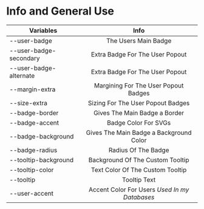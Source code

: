 # Info and General Use

| Variables | Info |
| ------------- |:-------------:|
| --user-badge | The Users Main Badge |
| --user-badge-secondary | Extra Badge For The User Popout |
| --user-badge-alternate | Extra Badge For The User Popout |
| --margin-extra | Margining For The User Popout Badges |
| --size-extra | Sizing For The User Popout Badges |
| --badge-border | Gives The Main Badge a Border  |
| --badge-accent | Badge Color For SVGs |
| --badge-background | Gives The Main Badge a Background Color |
| --badge-radius | Radius Of The Badge |
| --tooltip-background | Background Of The Custom Tooltip |
| --tooltip-color | Text Color Of The Custom Tooltip |
| --tooltip | Tooltip Text |
| --user-accent | Accent Color For Users *Used In my Databases*  |

